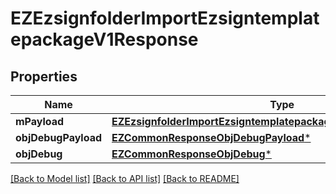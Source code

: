 # EZEzsignfolderImportEzsigntemplatepackageV1Response

## Properties
Name | Type | Description | Notes
------------ | ------------- | ------------- | -------------
**mPayload** | [**EZEzsignfolderImportEzsigntemplatepackageV1ResponseMPayload***](EZEzsignfolderImportEzsigntemplatepackageV1ResponseMPayload.md) |  | 
**objDebugPayload** | [**EZCommonResponseObjDebugPayload***](EZCommonResponseObjDebugPayload.md) |  | [optional] 
**objDebug** | [**EZCommonResponseObjDebug***](EZCommonResponseObjDebug.md) |  | [optional] 

[[Back to Model list]](../README.md#documentation-for-models) [[Back to API list]](../README.md#documentation-for-api-endpoints) [[Back to README]](../README.md)


